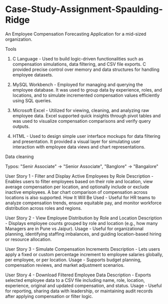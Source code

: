 # Case-Study-Assignment-Spaulding-Ridge
An Employee Compensation Forecasting Application for a mid-sized organization. 

Tools

1. C Language - Used to build logic-driven functionalities such as compensation simulations, data filtering, and CSV file exports. C provided precise control over memory and data structures for handling employee datasets.

2. MySQL Workbench - Employed for managing and querying the employee database. It was used to group data by experience, roles, and locations, and to simulate incremented compensation values efficiently using SQL queries.

3. Microsoft Excel - Utilized for viewing, cleaning, and analyzing raw employee data. Excel supported quick insights through pivot tables and was used to visualize compensation comparisons and verify query outputs.

4. HTML - Used to design simple user interface mockups for data filtering and presentation. It provided a visual layer for simulating user interaction with employee data views and chart representations.

Data cleaning

Typos:
"Senir Associate" → "Senior Associate", 
"Banglore" → "Bangalore"

User Story 1 - Filter and Display Active Employees by Role
Description - Enables users to filter employees based on their role and location, view average compensation per location, and optionally include or exclude inactive employees. A bar chart comparison of compensation across locations is also supported.
How It Will Be Used - Useful for HR teams to analyze compensation trends, ensure equitable pay, and monitor workforce distribution across roles and regions.

User Story 2 - View Employee Distribution by Role and Location
Description - Displays employee counts grouped by role and location (e.g., how many Managers are in Pune vs Jaipur).
Usage - Useful for organizational planning, identifying staffing imbalances, and guiding location-based hiring or resource allocation.

User Story 3 - Simulate Compensation Increments
Description - Lets users apply a fixed or custom percentage increment to employee salaries globally, per employee, or per location.
Usage - Supports budget planning, compensation reviews, and market adjustment scenarios.

User Story 4 - Download Filtered Employee Data
Description - Exports selected employee data to a CSV file including name, role, location, experience, original and updated compensation, and status.
Usage - Useful for reporting, sharing data with leadership, or maintaining audit records after applying compensation or filter logic.




